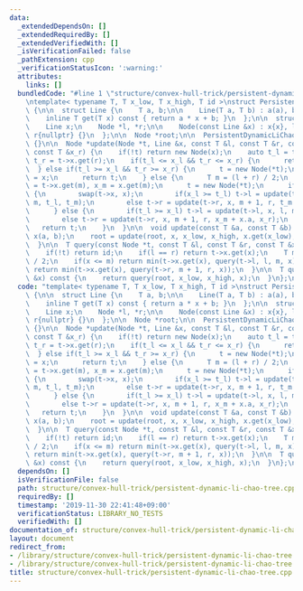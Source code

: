 ```yaml
---
data:
  _extendedDependsOn: []
  _extendedRequiredBy: []
  _extendedVerifiedWith: []
  _isVerificationFailed: false
  _pathExtension: cpp
  _verificationStatusIcon: ':warning:'
  attributes:
    links: []
  bundledCode: "#line 1 \"structure/convex-hull-trick/persistent-dynamic-li-chao-tree.cpp\"\
    \ntemplate< typename T, T x_low, T x_high, T id >\nstruct PersistentDynamicLiChaoTree\
    \ {\n\n  struct Line {\n    T a, b;\n\n    Line(T a, T b) : a(a), b(b) {}\n\n\
    \    inline T get(T x) const { return a * x + b; }\n  };\n\n  struct Node {\n\
    \    Line x;\n    Node *l, *r;\n\n    Node(const Line &x) : x{x}, l{nullptr},\
    \ r{nullptr} {}\n  };\n\n  Node *root;\n\n  PersistentDynamicLiChaoTree() : root{nullptr}\
    \ {}\n\n  Node *update(Node *t, Line &x, const T &l, const T &r, const T &x_l,\
    \ const T &x_r) {\n    if(!t) return new Node(x);\n    auto t_l = t->x.get(l),\
    \ t_r = t->x.get(r);\n    if(t_l <= x_l && t_r <= x_r) {\n      return t;\n  \
    \  } else if(t_l >= x_l && t_r >= x_r) {\n      t = new Node(*t);\n      t->x\
    \ = x;\n      return t;\n    } else {\n      T m = (l + r) / 2;\n      auto t_m\
    \ = t->x.get(m), x_m = x.get(m);\n      t = new Node(*t);\n      if(t_m > x_m)\
    \ {\n        swap(t->x, x);\n        if(x_l >= t_l) t->l = update(t->l, x, l,\
    \ m, t_l, t_m);\n        else t->r = update(t->r, x, m + 1, r, t_m + x.a, t_r);\n\
    \      } else {\n        if(t_l >= x_l) t->l = update(t->l, x, l, m, x_l, x_m);\n\
    \        else t->r = update(t->r, x, m + 1, r, x_m + x.a, x_r);\n      }\n   \
    \   return t;\n    }\n  }\n\n  void update(const T &a, const T &b) {\n    Line\
    \ x(a, b);\n    root = update(root, x, x_low, x_high, x.get(x_low), x.get(x_high));\n\
    \  }\n\n  T query(const Node *t, const T &l, const T &r, const T &x) const {\n\
    \    if(!t) return id;\n    if(l == r) return t->x.get(x);\n    T m = (l + r)\
    \ / 2;\n    if(x <= m) return min(t->x.get(x), query(t->l, l, m, x));\n    else\
    \ return min(t->x.get(x), query(t->r, m + 1, r, x));\n  }\n\n  T query(const T\
    \ &x) const {\n    return query(root, x_low, x_high, x);\n  }\n};\n"
  code: "template< typename T, T x_low, T x_high, T id >\nstruct PersistentDynamicLiChaoTree\
    \ {\n\n  struct Line {\n    T a, b;\n\n    Line(T a, T b) : a(a), b(b) {}\n\n\
    \    inline T get(T x) const { return a * x + b; }\n  };\n\n  struct Node {\n\
    \    Line x;\n    Node *l, *r;\n\n    Node(const Line &x) : x{x}, l{nullptr},\
    \ r{nullptr} {}\n  };\n\n  Node *root;\n\n  PersistentDynamicLiChaoTree() : root{nullptr}\
    \ {}\n\n  Node *update(Node *t, Line &x, const T &l, const T &r, const T &x_l,\
    \ const T &x_r) {\n    if(!t) return new Node(x);\n    auto t_l = t->x.get(l),\
    \ t_r = t->x.get(r);\n    if(t_l <= x_l && t_r <= x_r) {\n      return t;\n  \
    \  } else if(t_l >= x_l && t_r >= x_r) {\n      t = new Node(*t);\n      t->x\
    \ = x;\n      return t;\n    } else {\n      T m = (l + r) / 2;\n      auto t_m\
    \ = t->x.get(m), x_m = x.get(m);\n      t = new Node(*t);\n      if(t_m > x_m)\
    \ {\n        swap(t->x, x);\n        if(x_l >= t_l) t->l = update(t->l, x, l,\
    \ m, t_l, t_m);\n        else t->r = update(t->r, x, m + 1, r, t_m + x.a, t_r);\n\
    \      } else {\n        if(t_l >= x_l) t->l = update(t->l, x, l, m, x_l, x_m);\n\
    \        else t->r = update(t->r, x, m + 1, r, x_m + x.a, x_r);\n      }\n   \
    \   return t;\n    }\n  }\n\n  void update(const T &a, const T &b) {\n    Line\
    \ x(a, b);\n    root = update(root, x, x_low, x_high, x.get(x_low), x.get(x_high));\n\
    \  }\n\n  T query(const Node *t, const T &l, const T &r, const T &x) const {\n\
    \    if(!t) return id;\n    if(l == r) return t->x.get(x);\n    T m = (l + r)\
    \ / 2;\n    if(x <= m) return min(t->x.get(x), query(t->l, l, m, x));\n    else\
    \ return min(t->x.get(x), query(t->r, m + 1, r, x));\n  }\n\n  T query(const T\
    \ &x) const {\n    return query(root, x_low, x_high, x);\n  }\n};\n"
  dependsOn: []
  isVerificationFile: false
  path: structure/convex-hull-trick/persistent-dynamic-li-chao-tree.cpp
  requiredBy: []
  timestamp: '2019-11-30 22:41:48+09:00'
  verificationStatus: LIBRARY_NO_TESTS
  verifiedWith: []
documentation_of: structure/convex-hull-trick/persistent-dynamic-li-chao-tree.cpp
layout: document
redirect_from:
- /library/structure/convex-hull-trick/persistent-dynamic-li-chao-tree.cpp
- /library/structure/convex-hull-trick/persistent-dynamic-li-chao-tree.cpp.html
title: structure/convex-hull-trick/persistent-dynamic-li-chao-tree.cpp
---
```

